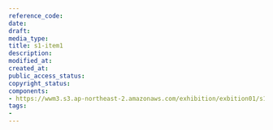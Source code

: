 ```yaml
---
reference_code: 
date: 
draft: 
media_type: 
title: s1-item1
description: 
modified_at: 
created_at: 
public_access_status: 
copyright_status: 
components:
- https://wwm3.s3.ap-northeast-2.amazonaws.com/exhibition/exbition01/s1-item1.png
tags:
- 
---
```

